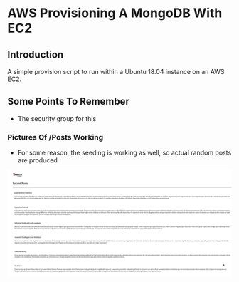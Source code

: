 # AWS Provisioning A MongoDB With EC2

## Introduction

A simple provision script to run within a Ubuntu 18.04 instance on an AWS EC2.

## Some Points To Remember

* The security group for this
### Pictures Of /Posts Working

* For some reason, the seeding is working as well, so actual random posts are produced

![](images/Posts-DB.png)
